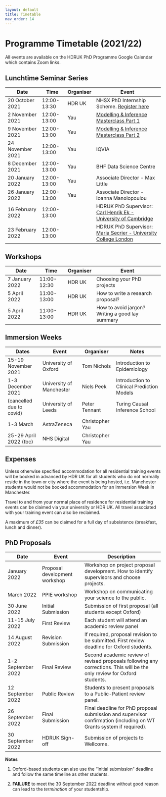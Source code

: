 ```yaml
---
layout: default
title: Timetable
nav_order: 14
---
```


# Programme Timetable (2021/22)

All events are available on the HDRUK PhD Programme Google Calendar which contains Zoom links.

## Lunchtime Seminar Series

| Date | Time | Organiser | Event |
|-------|-------|-----------|-------|
| 20 October 2021 | 12:00-13:30| HDR UK | NHSX PhD Internship Scheme. [Register here](https://www.hdruk.ac.uk/events/nhsx-phd-data-science-internship-scheme-launch/) |
| 2 November 2021 | 12:00-13:00| Yau | [Modelling & Inference Masterclass Part 1](https://github.com/cwcyau/hdruk-modelling-masterclass) |
| 9 November 2021 | 12:00-13:00| Yau | [Modelling & Inference Masterclass Part 2](https://github.com/cwcyau/hdruk-modelling-masterclass) |
| 24 November 2021 | 12:00-13:00| Yau | IQVIA |
| 8 December 2021 | 12:00-13:00| Yau | BHF Data Science Centre |
| 20 January 2022 | 12:00-13:00| Yau | Associate Director - Max Little |
| 26 January 2022 | 12:00-13:00| Yau | Associate Director - Ioanna Manolopoulou |
| 16 February 2022 | 12:00-13:00| | HDRUK PhD Supervisor: [Carl Henrik Ek - University of Cambridge](http://carlhenrik.com/) |
| 23 February 2022 | 12:00-13:00| | HDRUK PhD Supervisor: [Maria Secrier - University College London](https://www.ucl.ac.uk/biosciences/people/dr-maria-secrier) |

## Workshops

| Date | Time | Organiser | Event |
|-------|-------|-----------|-------|
| 7 January 2022 | 11:00-12:30 | HDR UK | Choosing your PhD projects |
| 5 April 2022 | 11:00-13:00 | HDR UK | How to write a research proposal? |
| 5 April 2022  | 11:00-13:00 | HDR UK | How to avoid jargon? Writing a good lay summary |


## Immersion Weeks

| Dates | Event | Organiser | Notes |
|-------|-------|-----------|-------|
| 15-19 November 2021 | University of Oxford | Tom Nichols | Introduction to Epidemiology |
| 1-3 December 2021 | University of Manchester | Niels Peek | Introduction to Clinical Prediction Models |
| (cancelled due to covid) | University of Leeds | Peter Tennant | Turing Causal Inference School |
| 1-3 March | AstraZeneca | Christopher Yau | |
| 25-29 April 2022 (tbc) | NHS Digital | Christopher Yau | |


## Expenses

Unless otherwise specified accommodation for all residential training events will be booked in advanced by HDR UK for all students who do not normally reside in the town or city where the event is being hosted, i.e. Manchester students would not be booked accommodation for an Immersion Week in Manchester.

Travel to and from your normal place of residence for residential training events can be claimed via your university or HDR UK. All travel associated with your training event can also be reclaimed.

A maximum of *£35* can be claimed for a full day of subsistence (breakfast, lunch and dinner).

## PhD Proposals

| Date | Event | Description |
| ---- | ------| ----------- |
| January 2022 | Proposal development workshop | Workshop on project proposal development. How to identify supervisors and choose projects. |
| March 2022 | PPIE workshop | Workshop on communicating your science to the public. |
| 30 June 2022 | Initial Submission | Submission of first proposal (all students except Oxford) |
| 11-15 July 2022 | First Review | Each student will attend an academic review panel |
| 14 August 2022 | Revision Submission | If required, proposal revision to be submitted. First review deadline for Oxford students. |
| 1-2 September 2022 | Final Review | Second academic review of revised proposals following any corrections. This will be the only review for Oxford students. |
| 12 September 2022 | Public Review | Students to present proposals to a Public-Patient review panel. |
| 26 September 2022 | Final Submission | Final deadline for PhD proposal submission and supervisor confirmation (including on WT Grants system if required). |
| 30 September 2022 | HDRUK Sign-off | Submission of projects to Wellcome. |

**Notes**

1. Oxford-based students can also use the “Initial submission” deadline and follow the same timeline as other students.

2. **FAILURE** to meet the 30 September 2022 deadline without good reason can lead to the *termination* of your studentship.





